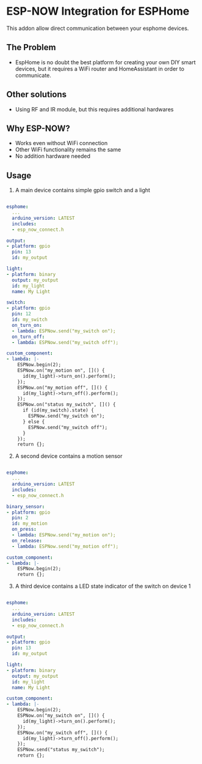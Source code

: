 # ESP-NOW Integration for ESPHome
This addon allow direct communication between your esphome devices.

## The Problem
* EspHome is no doubt the best platform for creating your own DIY smart devices, but it requires a WiFi router and HomeAssistant in order to communicate.

## Other solutions
* Using RF and IR module, but this requires additional hardwares

## Why ESP-NOW?
* Works even without WiFi connection
* Other WiFi functionality remains the same
* No addition hardware needed

## Usage

1. A main device contains simple gpio switch and a light

```yaml

esphome:
  ...
  arduino_version: LATEST
  includes:
  - esp_now_connect.h

output:
- platform: gpio
  pin: 13
  id: my_output

light:
- platform: binary
  output: my_output
  id: my_light
  name: My Light

switch:
- platform: gpio
  pin: 12
  id: my_switch
  on_turn_on:
  - lambda: ESPNow.send("my_switch on");
  on_turn_off:
  - lambda: ESPNow.send("my_switch off");

custom_component:
- lambda: |-
    ESPNow.begin(2);
    ESPNow.on("my_motion on", []() {
      id(my_light)->turn_on().perform();
    });
    ESPNow.on("my_motion off", []() {
      id(my_light)->turn_off().perform();
    });
    ESPNow.on("status my_switch", []() {
      if (id(my_switch).state) {
        ESPNow.send("my_switch on");
      } else {
        ESPNow.send("my_switch off");
      }
    });
    return {};

```

2. A second device contains a motion sensor

```yaml

esphome:
  ...
  arduino_version: LATEST
  includes:
  - esp_now_connect.h

binary_sensor:
- platform: gpio
  pin: 2
  id: my_motion
  on_press:
  - lambda: ESPNow.send("my_motion on");
  on_release:
  - lambda: ESPNow.send("my_motion off");

custom_component:
- lambda: |-
    ESPNow.begin(2);
    return {};

```

3. A third device contains a LED state indicator of the switch on device 1

```yaml

esphome:
  ...
  arduino_version: LATEST
  includes:
  - esp_now_connect.h

output:
- platform: gpio
  pin: 13
  id: my_output

light:
- platform: binary
  output: my_output
  id: my_light
  name: My Light

custom_component:
- lambda: |-
    ESPNow.begin(2);
    ESPNow.on("my_switch on", []() {
      id(my_light)->turn_on().perform();
    });
    ESPNow.on("my_switch off", []() {
      id(my_light)->turn_off().perform();
    });
    ESPNow.send("status my_switch");
    return {};

```
